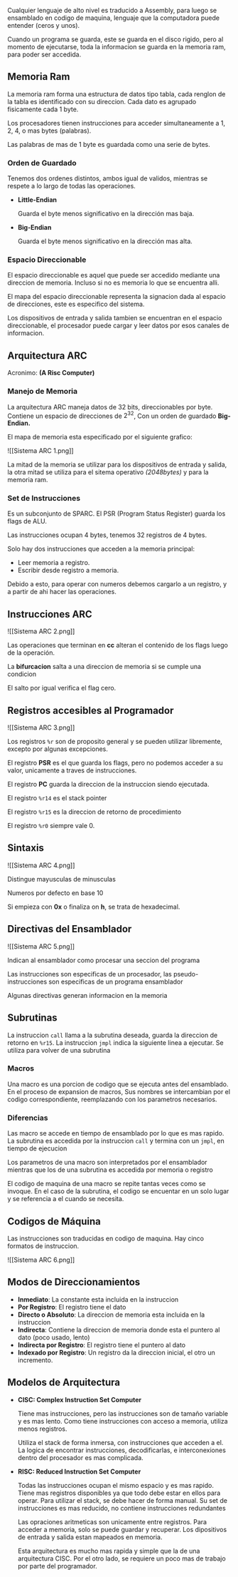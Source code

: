 Cualquier lenguaje de alto nivel es traducido a Assembly, para luego se ensamblado en codigo de maquina, lenguaje que la computadora puede entender (ceros y unos).

Cuando un programa se guarda, este se guarda en el disco rigido, pero al momento de ejecutarse, toda la informacion se guarda en la memoria ram, para poder ser accedida.

## Memoria Ram

La memoria ram forma una estructura de datos tipo tabla, cada renglon de la tabla es identificado con su direccion. Cada dato es agrupado fisicamente cada 1 byte.

Los procesadores tienen instrucciones para acceder simultaneamente a 1, 2, 4, o mas bytes (palabras).

Las palabras de mas de 1 byte es guardada como una serie de bytes.

### Orden de Guardado

Tenemos dos ordenes distintos, ambos igual de validos, mientras se respete a lo largo de todas las operaciones.

- **Little-Endian**

	Guarda el byte menos significativo en la dirección mas baja.

- **Big-Endian**

	Guarda el byte menos significativo en la dirección mas alta.

### Espacio Direccionable

El espacio direccionable es aquel que puede ser accedido mediante una direccion de memoria. Incluso si no es memoria lo que se encuentra alli.

El mapa del espacio direccionable representa la signacion dada al espacio de direcciones, este es especifico del sistema.

Los dispositivos de entrada y salida tambien se encuentran en el espacio direccionable, el procesador puede cargar y leer datos por esos canales de informacion.

## Arquitectura ARC

Acronimo: **(A Risc Computer)**

### Manejo de Memoria

La arquitectura ARC maneja datos de 32 bits, direccionables por byte. Contiene un espacio de direcciones de $2^{32}$, Con un orden de guardado **Big-Endian.**

El mapa de memoria esta especificado por el siguiente grafico:

![[Sistema ARC 1.png]]

La mitad de la memoria se utilizar para los dispositivos de entrada y salida, la otra mitad se utiliza para el sitema operativo *(2048bytes)* y para la memoria ram.

### Set de Instrucciones

Es un subconjunto de SPARC. El PSR (Program Status Register) guarda los flags de ALU.

Las instrucciones ocupan 4 bytes, tenemos 32 registros de 4 bytes.

Solo hay dos instrucciones que acceden a la memoria principal:

- Leer memoria a registro.
- Escribir desde registro a memoria.

Debido a esto, para operar con numeros debemos cargarlo a un registro, y a partir de ahi hacer las operaciones.

## Instrucciones ARC

![[Sistema ARC 2.png]]

Las operaciones que terminan en **cc** alteran el contenido de los flags luego de la operación.

La **bifurcacion** salta a una direccion de memoria si se cumple una condicion

El salto por igual verifica el flag cero.

## Registros accesibles al Programador

![[Sistema ARC 3.png]]

Los registros `%r` son de proposito general y se pueden utilizar libremente, excepto por algunas excepciones.

El registro **PSR** es el que guarda los flags, pero no podemos acceder a su valor, unicamente a traves de instrucciones.

El registro **PC** guarda la direccion de la instruccion siendo ejecutada.

El registro `%r14` es el stack pointer

El registro `%r15` es la direccion de retorno de procedimiento

El registro `%r0` siempre vale 0.

## Sintaxis

![[Sistema ARC 4.png]]

Distingue mayusculas de minusculas

Numeros por defecto en base 10

Si empieza con **0x** o finaliza on **h**, se trata de hexadecimal.

## Directivas del Ensamblador

![[Sistema ARC 5.png]]

Indican al ensamblador como procesar una seccion del programa

Las instrucciones son especificas de un procesador, las pseudo-instrucciones son especificas de un programa ensamblador

Algunas directivas generan informacion en la memoria

## Subrutinas

La instruccion `call` llama a la subrutina deseada, guarda la direccion de retorno en `%r15`. La instruccion `jmpl` indica la siguiente linea a ejecutar. Se utiliza para volver de una subrutina

### Macros

Una macro es una porcion de codigo que se ejecuta antes del ensamblado. En el proceso de expansion de macros, Sus nombres se intercambian por el codigo correspondiente, reemplazando con los parametros necesarios.

### Diferencias

Las macro se accede en tiempo de ensamblado por lo que es mas rapido. La subrutina es accedida por la instruccion `call` y termina con un `jmpl`, en tiempo de ejecucion

Los parametros de una macro son interpretados por el ensamblador mientras que los de una subrutina es accedida por memoria o registro

El codigo de maquina de una macro se repite tantas veces como se invoque. En el caso de la subrutina, el codigo se encuentar en un solo lugar y se referencia a el cuando se necesita.

## Codigos de Máquina

Las instrucciones son traducidas en codigo de maquina. Hay cinco formatos de instruccion.

![[Sistema ARC 6.png]]

## Modos de Direccionamientos

- **Inmediato**: La constante esta incluida en la instruccion
- **Por Registro**: El registro tiene el dato
- **Directo o Absoluto**: La direccion de memoria esta incluida en la instruccion
- **Indirecta**: Contiene la direccion de memoria donde esta el puntero al dato (poco usado, lento)
- **Indirecta por Registro**: El registro tiene el puntero al dato
- **Indexado por Registro**: Un registro da la direccion inicial, el otro un incremento.

## Modelos de Arquitectura

- **CISC: Complex Instruction Set Computer**

	Tiene mas instrucciones, pero las instrucciones son de tamaño variable y es mas lento. Como tiene instrucciones con acceso a memoria, utiliza menos registros.

	Utiliza el stack de forma inmersa, con instrucciones que acceden a el. La logica de encontrar instrucciones, decodificarlas, e interconexiones dentro del procesador es mas complicada.

- **RISC: Reduced Instruction Set Computer**

	Todas las instrucciones ocupan el mismo espacio y es mas rapido. Tiene mas registros disponibles ya que todo debe estar en ellos para operar. Para utilizar el stack, se debe hacer de forma manual. Su set de instrucciones es mas reducido, no contiene instrucciones redundantes

	Las opraciones aritmeticas son unicamente entre registros. Para acceder a memoria, solo se puede guardar y recuperar. Los dipositivos de entrada y salida estan mapeados en memoria.

	Esta arquitectura es mucho mas rapida y simple que la de una arquitectura CISC. Por el otro lado, se requiere un poco mas de trabajo por parte del programador.
